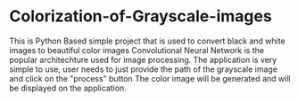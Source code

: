 # Colorization-of-Grayscale-images
This is Python Based simple project that is used to convert black and white images to beautiful color images
Convolutional Neural Network is the popular architechture used for image processing.
The application is very simple to use, user needs to just provide the path of the grayscale image and click on the "process" button
The color image will be generated and will be displayed on the application.
